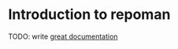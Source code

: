 # Introduction to repoman

TODO: write [great documentation](http://jacobian.org/writing/great-documentation/what-to-write/)
